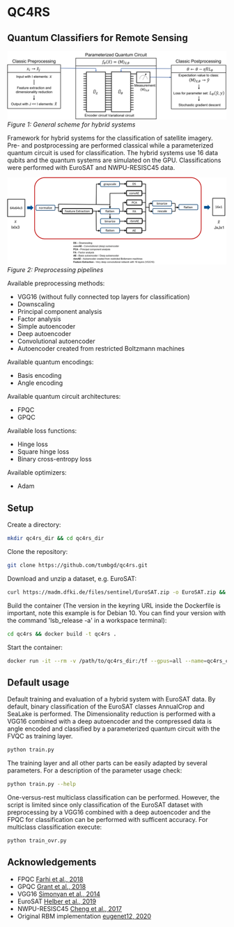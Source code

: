 # QC4RS
## Quantum Classifiers for Remote Sensing

![General scheme for hybrid systems](Images/systemscheme.PNG)
*Figure 1: General scheme for hybrid systems*

Framework for hybrid systems for the classification of satellite imagery. Pre- and postprocessing are performed classical while a parameterized quantum circuit is used for classification. The hybrid systems use 16 data qubits and the quantum systems are simulated on the GPU. Classifications were performed with EuroSAT and NWPU-RESISC45 data.

![General scheme for hybrid systems](Images/preprocessingpipeline.png)
*Figure 2: Preprocessing pipelines*

Available preprocessing methods:
* VGG16 (without fully connected top layers for classification)
* Downscaling
* Principal component analysis
* Factor analysis
* Simple autoencoder
* Deep autoencoder
* Convolutional autoencoder
* Autoencoder created from restricted Boltzmann machines

Available quantum encodings:
* Basis encoding
* Angle encoding

Available quantum circuit architectures:
* FPQC
* GPQC

Available loss functions:
* Hinge loss
* Square hinge loss
* Binary cross-entropy loss

Available optimizers:
* Adam

## Setup
Create a directory:
```bash
mkdir qc4rs_dir && cd qc4rs_dir
```
Clone the repository:
```bash
git clone https://github.com/tumbgd/qc4rs.git
```
Download and unzip a dataset, e.g. EuroSAT:
```bash
curl https://madm.dfki.de/files/sentinel/EuroSAT.zip -o EuroSAT.zip && unzip EuroSAT.zip
```
Build the container (The version in the keyring URL inside the Dockerfile is important, note this example is for Debian 10. You can find your version with the command 'lsb_release -a' in a workspace terminal):
```bash
cd qc4rs && docker build -t qc4rs .
```
Start the container:
```bash
docker run -it --rm -v /path/to/qc4rs_dir:/tf --gpus=all --name=qc4rs_container qc4rs
```

## Default usage
Default training and evaluation of a hybrid system with EuroSAT data. By default, binary classification of the EuroSAT classes AnnualCrop and SeaLake is performed. The Dimensionality reduction is performed with a VGG16 combined with a deep autoencoder and the compressed data is angle encoded and classified by a parameterized quantum circuit with the FVQC as training layer.
```bash
python train.py
```
The training layer and all other parts can be easily adapted by several parameters. For a description of the parameter usage check:
```bash
python train.py --help
```
One-versus-rest multiclass classification can be performed. However, the script is limited since only classification of the EuroSAT dataset with preprocessing by a VGG16 combined with a deep autoencoder and the FPQC for classification can be performed with sufficent accuracy.
For multiclass classification execute:
```bash
python train_ovr.py
```

## Acknowledgements
* FPQC [Farhi et al., 2018](https://arxiv.org/abs/1802.06002)
* GPQC [Grant et al., 2018](https://arxiv.org/abs/1804.03680)
* VGG16 [Simonyan et al., 2014](https://arxiv.org/abs/1409.1556v5)
* EuroSAT [Helber et al., 2019](https://arxiv.org/abs/1709.00029)
* NWPU-RESISC45 [Cheng et al., 2017](https://arxiv.org/abs/1703.00121)
* Original RBM implementation [eugenet12, 2020](https://github.com/eugenet12/pytorch-rbm-autoencoder)
